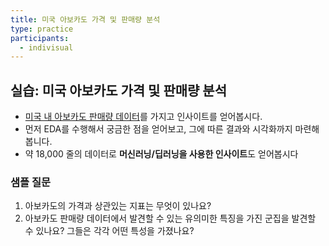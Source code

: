 ```yaml
---
title: 미국 아보카도 가격 및 판매량 분석
type: practice
participants:
  - indivisual
---
```

## 실습: 미국 아보카도 가격 및 판매량 분석

- [미국 내 아보카도 판매량 데이터](https://drive.google.com/file/d/1I4EPlaEbki0Wo2WjJT8_xgce-newtMv3/view?usp=drive_link)를 가지고 인사이트를 얻어봅시다.
- 먼저 EDA를 수행해서 궁금한 점을 얻어보고, 그에 따른 결과와 시각화까지 마련해봅니다.
- 약 18,000 줄의 데이터로 **머신러닝/딥러닝을 사용한 인사이트**도 얻어봅시다

### 샘플 질문

1. 아보카도의 가격과 상관있는 지표는 무엇이 있나요?
2. 아보카도 판매량 데이터에서 발견할 수 있는 유의미한 특징을 가진 군집을 발견할 수 있나요? 그들은 각각 어떤 특성을 가졌나요?